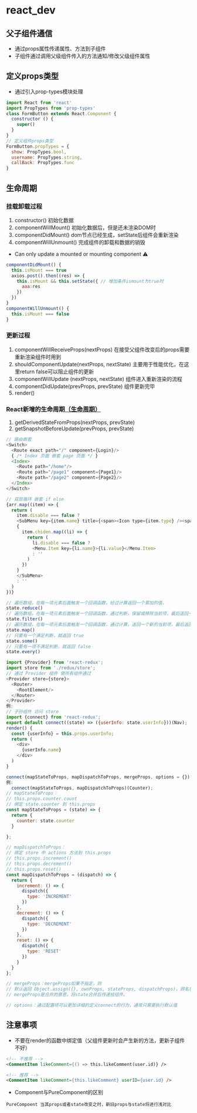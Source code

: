 # react_dev

## 父子组件通信

* 通过props属性传递属性、方法到子组件
* 子组件通过调用父级组件传入的方法通知/修改父级组件属性

## 定义props类型

* 通过引入prop-types模块处理

```js
import React from 'react'
import PropTypes from 'prop-types'
class FormButton extends React.Component {
  constructor () {
    super()
  }
}
// 定义组件props类型
FormButton.propTypes = {
  show: PropTypes.bool,
  username: PropTypes.string,
  callBack: PropTypes.func
}
```

## 生命周期

### 挂载卸载过程

1. constructor() 初始化数据
2. componentWillMount() 初始化数据后，但是还未渲染DOM时
3. componentDidMount() dom节点已经生成，setState后组件会重新渲染
4. componentWillUnmount() 完成组件的卸载和数据的销毁

* Can only update a mounted or mounting component ⚠️

```js
componentDidMount() {
  this.isMount === true
  axios.post().then((res) => {
    this.isMount && this.setState({ // 增加条件ismount为true时
      aaa:res
    })
  })
}
componentWillUnmount() {
  this.isMount === false
}
```

### 更新过程

1. componentWillReceiveProps(nextProps) 在接受父组件改变后的props需要重新渲染组件时用到
2. shouldComponentUpdate(nextProps, nextState) 主要用于性能优化，在这里return false可以阻止组件的更新
3. componentWillUpdate (nextProps, nextState) 组件进入重新渲染的流程
4. componentDidUpdate(prevProps, prevState) 组件更新完毕
5. render()

### React新增的生命周期[（生命周期）](https://www.jianshu.com/p/b331d0e4b398)

1. getDerivedStateFromProps(nextProps, prevState)
2. getSnapshotBeforeUpdate(prevProps, prevState)

``` js
// 路由嵌套
<Switch>
  <Route exact path="/" component={Login}/>
  { /* Index 页面 嵌套 page 页面 */ }
  <Index>
    <Route path="/home"/>
    <Route path="/page1" component={Page1}/>
    <Route path="/page2" component={Page2}/>
  </Index>
</Switch>

// 双层循环 嵌套 if else
{arr.map((item) => {
  return (
    item.disable === false ?
    <SubMenu key={item.name} title={<span><Icon type={item.type} /><span>{item.value}</span></span>}>
    {
      item.chiden.map((li) => {
        return (
          li.disable === false ?
          <Menu.Item key={li.name}>{li.value}</Menu.Item>
          : ''
        )
      })
    }
    </SubMenu>
    : ''
  )
})}

// 遍历数组，在每一项元素后面触发一个回调函数，经过计算返回一个累加的值。
state.reduce()
// 遍历数组，在每一项元素后面触发一个回调函数，通过判断，保留或移除当前项，最后返回一个新数组。
state.filter()
// 遍历数组，在每一项元素后面触发一个回调函数，通过计算，返回一个新的当前项，最后返回一个新数组。
state.map()
// 只要有一个满足判断，就返回 true
state.some()
// 只要有一项不满足判断，就返回 false
state.every()

import {Provider} from 'react-redux';
import store from './redux/store';
// 通过 Provider 组件 使所有组件通过
<Provider store={store}>
  <Router>
    <RootElement/>
  </Router>
</Provider>
例:
// 子孙组件 访问 store
import {connect} from 'react-redux';
export default connect((state) => ({userInfo: state.userInfo}))(Nav);
render() {
  const {userInfo} = this.props.userInfo;
  return (
    <div>
      {userInfo.name}
    </div>
  )
}

connect(mapStateToProps, mapDispatchToProps, mergeProps, options = {})
例:
  connect(mapStateToProps, mapDispatchToProps)(Counter);
// mapStateToProps：
// this.props.counter.count
// 绑定 state.counter 到 this.props
const mapStateToProps = (state) => {
  return {
    counter: state.counter
  }

};

// mapDispatchToProps：
// 绑定 store 中 actions 方法到 this.props
// this.props.increment()
// this.props.decrement()
// this.props.reset()
const mapDispatchToProps = (dispatch) => {
  return {
    increment: () => {
      dispatch({
        type: 'INCREMENT'
      })
    },
    decrement: () => {
      dispatch({
        type: 'DECREMENT'
      })
    },
    reset: () => {
      dispatch({
        type: 'RESET'
      })
    }
  }
};

// mergeProps：mergeProps如果不指定，则
// 默认返回 Object.assign({}, ownProps, stateProps, dispatchProps)，顾名思义，
// mergeProps是合并的意思，将state合并后传递给组件。

// options：通过配置项可以更加详细的定义connect的行为，通常只需要执行默认值
```

## 注意事项

* 不要在render的函数中绑定值（父组件更新时会产生新的方法，更新子组件 不好）

```html
<!-- 不推荐 -->
<CommentItem likeComment={() => this.likeComment(user.id)} />

<!-- 推荐 -->
<CommentItem likeComment={this.likeComment} userID={user.id} />
```

* Component与PureComponent的区别

```
PureCompoent 当其props或者state改变之时，新旧props与state将进行浅对比
```
